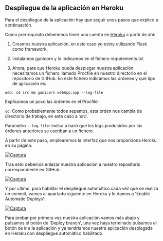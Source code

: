 ## Despliegue de la aplicación en Heroku

Para el despliegue de la aplicación hay que seguir unos pasos que explico a continuación.

Como prerrequisito deberemos tener una cuenta en [Heroku](https://www.heroku.com/) a partir de ahí:

1. Creamos nuestra aplicación, en este caso yo estoy utilizando Flask como framework.

2. Instalamos gunicorn y lo indicamos en el fichero requirements.txt

3. Ahora, para que Heroku pueda desplegar nuestra aplicación necesitamos un fichero llamado Procfile en nuestro directorio en el repositorio de GitHub. En este fichero indicamos las órdenes y qué tipo de aplicación es:

`web: cd src && gunicorn webApp:app --log-file `

Explicamos un poco las órdenes en el Procfile:

`cd`: Como probablemente todos sepamos, esta orden nos cambia de directorio de trabajo, en este caso a 'src'.

Parámetro `--log-file`: Indica a bash que los logs producidos por las órdenes anteriores se escriban a un fichero.

A partir de este paso, emplearemos la interfaz que nos proporciona Heroku en su página:

[![Captura](https://i.postimg.cc/rwyj4ypT/Captura-de-pantalla-de-2018-11-26-11-37-49.png)](https://postimg.cc/PPc1sjZV)

Tras esto debemos enlazar nuestra aplicación a nuestro repositorio correspondiente en GitHub:

[![Captura](https://i.postimg.cc/gcD6ZVLw/Captura-de-pantalla-de-2018-11-26-11-45-18.png)](https://postimg.cc/9zDM3qpV)

Y por último, para habilitar el despliegue automático cada vez que se realiza un commit, vamos al apartado siguiente en Heroku y le damos a 'Enable Automatic Deploys':

[![Captura](https://i.postimg.cc/Xqp3X6yk/Captura-de-pantalla-de-2018-11-26-11-46-48.png)](https://postimg.cc/4HkjFMPY)

Para probar por primera vez nuestra aplicación vamos más abajo y pulsamos el botón de 'Deploy branch', una vez haya terminado pulsamos el botón de ir a la aplicación y ya tendríamos nuestra aplicación desplegada en Heroku con despliegue automático habilitado.

